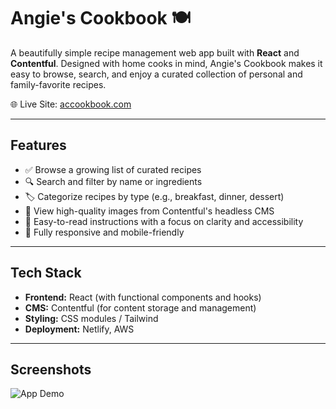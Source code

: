 # Angie's Cookbook 🍽️

A beautifully simple recipe management web app built with **React** and **Contentful**. Designed with home cooks in mind, Angie's Cookbook makes it easy to browse, search, and enjoy a curated collection of personal and family-favorite recipes.

🌐 Live Site: [accookbook.com](https://accookbook.com)

---

## Features

- ✅ Browse a growing list of curated recipes
- 🔍 Search and filter by name or ingredients
- 🏷️ Categorize recipes by type (e.g., breakfast, dinner, dessert)
- 📸 View high-quality images from Contentful's headless CMS
- 💬 Easy-to-read instructions with a focus on clarity and accessibility
- 📱 Fully responsive and mobile-friendly

---

## Tech Stack

- **Frontend:** React (with functional components and hooks)
- **CMS:** Contentful (for content storage and management)
- **Styling:** CSS modules / Tailwind 
- **Deployment:** Netlify, AWS

---

## Screenshots
![App Demo](https://i.imgur.com/WLkelTn.gif)
